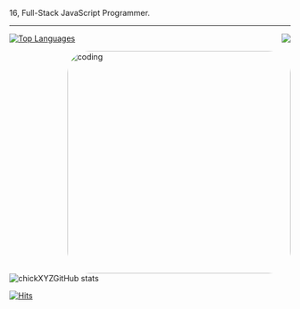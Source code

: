 16, Full-Stack JavaScript Programmer.

---
<a href="https://discord.com/users/255334252491571200">
  <img src="https://lanyard-profile-readme.vercel.app/api/255334252491571200?hideTimestamp=true&idleMessage=Just%20chillin'%20at%20the%20moment..." align="right" />
</a>

[![Top Languages](https://github-readme-stats.vercel.app/api/top-langs/?username=chickXYZ&layout=compact&langs_count=10&theme=tokyonight)](https://github.com/chickXYZ/github-readme-stats)

<img align="right" alt="coding" width="400" style="border-radius: 1vh;" src="https://media1.giphy.com/media/qgQUggAC3Pfv687qPC/giphy.gif">

![chickXYZGitHub stats](https://github-readme-stats.vercel.app/api?username=chickXYZ&show_icons=true&theme=tokyonight)

[![Hits](https://hits.link/hits?url=https://github.com/chickXYZ&bgLeft=444444&bgRight=575fff&label=visits)](https://hits.link)
